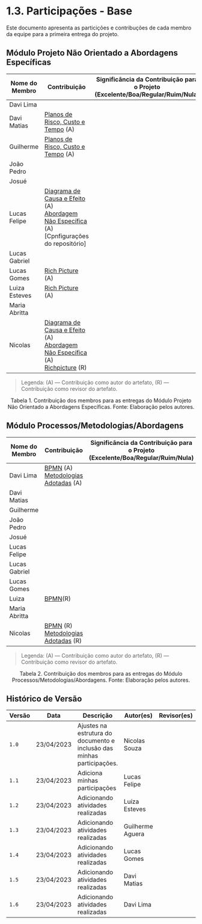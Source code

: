 # 1.3. Participações - Base

Este documento apresenta as particições e contribuções de cada membro da equipe para a primeira entrega do projeto.

## Módulo Projeto Não Orientado a Abordagens Específicas

| Nome do Membro | Contribuição                                                                                                                                                                                   | Significância da Contribuição para o Projeto<br/> (Excelente/Boa/Regular/Ruim/Nula) |
| -------------- | ---------------------------------------------------------------------------------------------------------------------------------------------------------------------------------------------- | ----------------------------------------------------------------------------------- |
| Davi Lima      |                                                                                                                                                                                                |                                                                                     |
| Davi  Matias   | [Planos de Risco, Custo e Tempo](./1.1.3.PlanoCustoRiscoTempo.md) (A)<br/>                                                                                                                     |                                                                                     |
| Guilherme      | [Planos de Risco, Custo e Tempo](./1.1.3.PlanoCustoRiscoTempo.md) (A)<br/>                                                                                                                     |                                                                                     |
| João Pedro     |                                                                                                                                                                                                |                                                                                     |
| Josué          |                                                                                                                                                                                                |                                                                                     |
| Lucas Felipe   | [Diagrama de Causa e Efeito](./1.Base/1.1.1.CausaEfeito.md) (A)<br/>[Abordagem Não Específica](./1.Base/1.1.AbordagemNaoEspecifica) (A)<br/>[Cpnfigurações do repositório]                     |                                                                                     |
| Lucas Gabriel  |                                                                                                                                                                                                |                                                                                     |
| Lucas Gomes    | [Rich Picture](./1.Base/1.1.2.RichPicture.md) (A)                                                                                                                                              |                                                                                     |
| Luiza Esteves  | [Rich Picture](./1.Base/1.1.2.RichPicture.md) (A)                                                                                                                                              |                                                                                     |
| Maria  Abritta |                                                                                                                                                                                                |                                                                                     |
| Nicolas        | [Diagrama de Causa e Efeito](./1.Base/1.1.1.CausaEfeito.md) (A)<br/>[Abordagem Não Específica](./1.Base/1.1.AbordagemNaoEspecifica) (A)<br/>  [Richpicture](./1.Base/1.1.2.RichPicture.md) (R) |                                                                                     |
> Legenda: (A) — Contribuição como autor do artefato, (R) — Contribuição como revisor do artefato.

<div style="text-align: center"> Tabela 1. Contribuição dos membros para as entregas do Módulo Projeto Não Orientado a Abordagens Específicas. Fonte: Elaboração pelos autores.</div>

## Módulo Processos/Metodologias/Abordagens

| Nome do Membro | Contribuição                                                                                                             | Significância da Contribuição para o Projeto <br/> (Excelente/Boa/Regular/Ruim/Nula) |
| -------------- | ------------------------------------------------------------------------------------------------------------------------ | ------------------------------------------------------------------------------------ |
| Davi Lima      | [BPMN](./1.Base/1.2.2.ModelagemBPMN.md) (A)<br>[Metodologias Adotadas](./1.Base/1.2.1.MetodologiasAdotadas.md) (A)<br>   |                                                                                      |
| Davi  Matias   |                                                                                                                          |                                                                                      |
| Guilherme      |                                                                                                                          |                                                                                      |
| João Pedro     |                                                                                                                          |                                                                                      |
| Josué          |                                                                                                                          |                                                                                      |
| Lucas Felipe   |                                                                                                                          |                                                                                      |
| Lucas Gabriel  |                                                                                                                          |                                                                                      |
| Lucas Gomes    |                                                                                                                          |                                                                                      |
| Luiza          | [BPMN](./1.Base/1.2.2.ModelagemBPMN.md)(R)                                                                               |                                                                                      |
| Maria  Abritta |                                                                                                                          |                                                                                      |
| Nicolas        | [BPMN](./1.Base/1.2.2.ModelagemBPMN.md) (R)<br/>[Metodologias Adotadas](./1.Base/1.2.1.MetodologiasAdotadas.md) (R)<br/> |                                                                                      |

> Legenda: (A) — Contribuição como autor do artefato, (R) — Contribuição como revisor do artefato.

<div style="text-align: center"> Tabela 2. Contribuição dos membros para as entregas do Módulo Processos/Metodologias/Abordagens. Fonte: Elaboração pelos autores.</div>

## Histórico de Versão

| Versão | Data       | Descrição                                                              | Autor(es)        | Revisor(es) |
| ------ | ---------- | ---------------------------------------------------------------------- | ---------------- | ----------- |
| `1.0`  | 23/04/2023 | Ajustes na estrutura do documento e inclusão das minhas participações. | Nicolas Souza    |             |
| `1.1`  | 23/04/2023 | Adiciona minhas participações                                          | Lucas Felipe     |             |
| `1.2`  | 23/04/2023 | Adicionando atividades realizadas                                      | Luíza Esteves    |             |
| `1.3`  | 23/04/2023 | Adicionando atividades realizadas                                      | Guilherme Aguera |             |
| `1.4`  | 23/04/2023 | Adicionando atividades realizadas                                      | Lucas Gomes      |             |
| `1.5`  | 23/04/2023 | Adicionando atividades realizadas                                      | Davi Matias      |             |
| `1.6`  | 23/04/2023 | Adicionando atividades realizadas                                      | Davi Lima      |             |